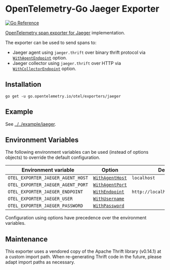 # OpenTelemetry-Go Jaeger Exporter

[![Go Reference](https://pkg.go.dev/badge/go.opentelemetry.io/otel/exporters/jaeger.svg)](https://pkg.go.dev/go.opentelemetry.io/otel/exporters/jaeger)

[OpenTelemetry span exporter for Jaeger](https://github.com/open-telemetry/opentelemetry-specification/blob/main/specification/trace/sdk_exporters/jaeger.md) implementation.

The exporter can be used to send spans to:

- Jaeger agent using `jaeger.thrift` over binary thrift protocol via
  [`WithAgentEndpoint`](https://pkg.go.dev/go.opentelemetry.io/otel/exporters/jaeger#WithAgentEndpoint) option.
- Jaeger collector using `jaeger.thrift` over HTTP via
  [`WithCollectorEndpoint`](https://pkg.go.dev/go.opentelemetry.io/otel/exporters/jaeger#WithCollectorEndpoint) option.

## Installation

```
go get -u go.opentelemetry.io/otel/exporters/jaeger
```

## Example

See [../../example/jaeger](../../example/jaeger).

## Environment Variables

The following environment variables can be used
(instead of options objects) to override the default configuration.

| Environment variable              | Option                                                                                        | Default value                       |
| --------------------------------- | --------------------------------------------------------------------------------------------- | ----------------------------------- |
| `OTEL_EXPORTER_JAEGER_AGENT_HOST` | [`WithAgentHost`](https://pkg.go.dev/go.opentelemetry.io/otel/exporters/jaeger#WithAgentHost) | `localhost`                         |
| `OTEL_EXPORTER_JAEGER_AGENT_PORT` | [`WithAgentPort`](https://pkg.go.dev/go.opentelemetry.io/otel/exporters/jaeger#WithAgentPort) |                                     |
| `OTEL_EXPORTER_JAEGER_ENDPOINT`   | [`WithEndpoint`](https://pkg.go.dev/go.opentelemetry.io/otel/exporters/jaeger#WithEndpoint)   | `http://localhost:14268/api/traces` |
| `OTEL_EXPORTER_JAEGER_USER`       | [`WithUsername`](https://pkg.go.dev/go.opentelemetry.io/otel/exporters/jaeger#WithUsername)   |                                     |
| `OTEL_EXPORTER_JAEGER_PASSWORD`   | [`WithPassword`](https://pkg.go.dev/go.opentelemetry.io/otel/exporters/jaeger#WithPassword)   |                                     |

Configuration using options have precedence over the environment variables.

## Maintenance

This exporter uses a vendored copy of the Apache Thrift library (v0.14.1) at a custom import path.
When re-generating Thrift code in the future, please adapt import paths as necessary.
